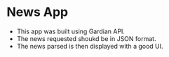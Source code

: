 # News App 
- This app was built using Gardian API. 
- The news requested shoukd be in JSON format.
- The news parsed is then displayed with a good UI.
